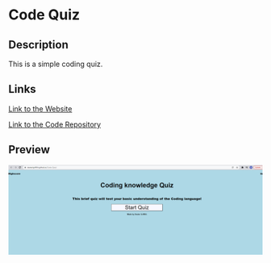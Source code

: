 # Code Quiz 

## Description

This is a simple coding quiz. 

## Links

[Link to the Website](https://dexterlgriffith.github.io/Code-Quiz/)

[Link to the Code Repository](https://github.com/DexterLGriffith/Code-Quiz)

## Preview
![PWgeneratorImage](../assets/images/projectImages/codeQuizImage.png)